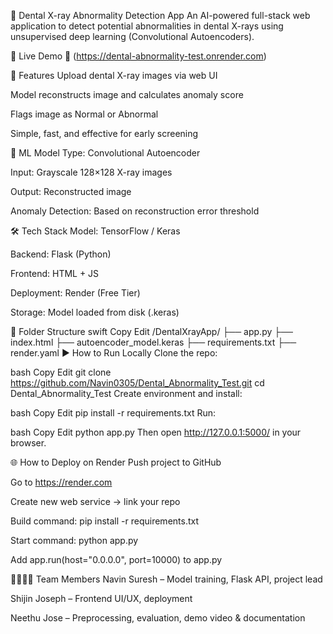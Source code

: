 🦷 Dental X-ray Abnormality Detection App
An AI-powered full-stack web application to detect potential abnormalities in dental X-rays using unsupervised deep learning (Convolutional Autoencoders).

🚀 Live Demo
🔗 (https://dental-abnormality-test.onrender.com)

📌 Features
Upload dental X-ray images via web UI

Model reconstructs image and calculates anomaly score

Flags image as Normal or Abnormal

Simple, fast, and effective for early screening

🧠 ML Model
Type: Convolutional Autoencoder

Input: Grayscale 128×128 X-ray images

Output: Reconstructed image

Anomaly Detection: Based on reconstruction error threshold

🛠️ Tech Stack
Model: TensorFlow / Keras

Backend: Flask (Python)

Frontend: HTML + JS

Deployment: Render (Free Tier)

Storage: Model loaded from disk (.keras)

📁 Folder Structure
swift
Copy
Edit
/DentalXrayApp/
├── app.py
├── index.html
├── autoencoder_model.keras
├── requirements.txt
├── render.yaml
▶️ How to Run Locally
Clone the repo:

bash
Copy
Edit
git clone https://github.com/Navin0305/Dental_Abnormality_Test.git
cd Dental_Abnormality_Test
Create environment and install:

bash
Copy
Edit
pip install -r requirements.txt
Run:

bash
Copy
Edit
python app.py
Then open http://127.0.0.1:5000/ in your browser.

🌐 How to Deploy on Render
Push project to GitHub

Go to https://render.com

Create new web service → link your repo

Build command: pip install -r requirements.txt

Start command: python app.py

Add app.run(host="0.0.0.0", port=10000) to app.py

👨‍👩‍👧‍👦 Team Members
Navin Suresh – Model training, Flask API, project lead

Shijin Joseph – Frontend UI/UX, deployment

Neethu Jose – Preprocessing, evaluation, demo video & documentation
